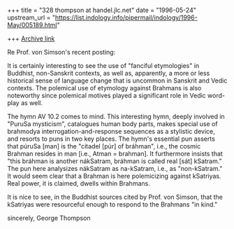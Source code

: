 +++
title = "328 thompson at handel.jlc.net"
date = "1996-05-24"
upstream_url = "https://list.indology.info/pipermail/indology/1996-May/005189.html"

+++
[Archive link](https://list.indology.info/pipermail/indology/1996-May/005189.html)

Re Prof. von Simson's recent posting:

It is certainly interesting to see the use of "fanciful etymologies" in
Buddhist, non-Sanskrit contexts, as well as, apparently, a more or less
historical sense of language change that is uncommon in Sanskrit and Vedic
contexts.  The polemical use of etymology against Brahmans is also
noteworthy since polemical motives played a significant role in Vedic
word-play as well.

The hymn AV 10.2 comes to mind.  This interesting hymn, deeply involved in
"PuruSa mysticism", catalogues human body parts, makes special use of
brahmodya interrogation-and-response sequences as a stylistic device, and
resorts to puns in two key places.  The hymn's essential pun asserts that
púruSa [man] is the "citadel [púr] of bráhman", i.e., the cosmic Brahman
resides in man [i.e., Atman = brahman].  It furthermore insists that "this
bráhman is another nákSatram, bráhman is called real [sát] kSatram." The
pun here analysizes nákSatram as na-kSatram, i.e., as "non-kSatram."  It
would seem clear that a Brahman is here polemicizing against kSatriyas.
Real power, it is  claimed, dwells within Brahmans.

It is nice to see, in the Buddhist sources cited by Prof. von Simson, that
the kSatriyas were resourceful enough to respond to the Brahmans "in kind."


sincerely,
George Thompson







